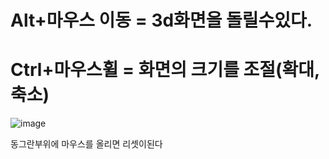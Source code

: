 # Alt+마우스 이동 = 3d화면을 돌릴수있다.
# Ctrl+마우스휠 = 화면의 크기를 조절(확대,축소)

![image](https://github.com/Yoon-SSong2/spline/assets/163284009/9605bc81-fffa-435c-8205-2583bca8bce7)

동그란부위에 마우스를 올리면 리셋이된다
